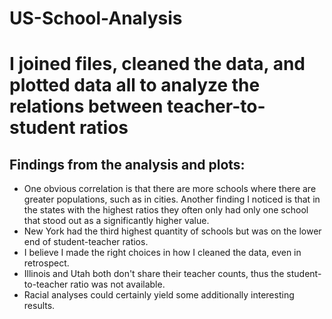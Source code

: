 # US-School-Analysis

# I joined files, cleaned the data, and plotted data all to analyze the relations between teacher-to-student ratios

## Findings from the analysis and plots:
* One obvious correlation is that there are more schools where there are greater populations, such as in cities. Another finding I noticed is that in the states with the highest ratios they often only had only one school that stood out as a significantly higher value.
* New York had the third highest quantity of schools but was on the lower end of student-teacher ratios.
* I believe I made the right choices in how I cleaned the data, even in retrospect.
* Illinois and Utah both don't share their teacher counts, thus the student-to-teacher ratio was not available.
* Racial analyses could certainly yield some additionally interesting results.
